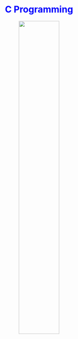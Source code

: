 <style>
  .blue-text {
    color: blue;
  }
</style>

<h1 align="center"><strong class="blue-text">C Programming</strong></h1>

<p align="center">
  <img src="https://github.com/salimizel/alx-low_level_programming/blob/master/unnamed.png" width="50%">
</p>
